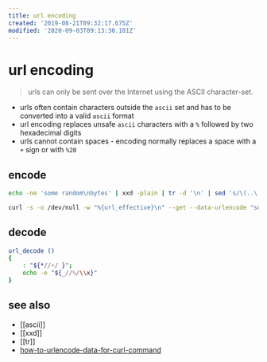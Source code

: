 ```yaml
---
title: url encoding
created: '2019-08-21T09:32:17.675Z'
modified: '2020-09-03T09:13:30.181Z'
---
```


# url encoding

> urls can only be sent over the Internet using the ASCII character-set.

- urls often contain characters outside the `ascii` set and has to be converted into a valid `ascii` format
- url encoding replaces unsafe `ascii` characters with a `%` followed by two hexadecimal digits
- urls cannot contain spaces - encoding normally replaces a space with a `+` sign or with `%20`

## encode

```sh
echo -ne 'some random\nbytes' | xxd -plain | tr -d '\n' | sed 's/\(..\)/%\1/g'

curl -s -o /dev/null -w "%{url_effective}\n" --get --data-urlencode "some random" --data-urlencode "foo=bar" ""
```

## decode

```sh
url_decode ()
{
    : "${*//+/ }";
    echo -e "${_//%/\\x}"
}
```

## see also

- [[ascii]]
- [[xxd]]
- [[tr]]
- [how-to-urlencode-data-for-curl-command](https://stackoverflow.com/questions/296536/how-to-urlencode-data-for-curl-command)
